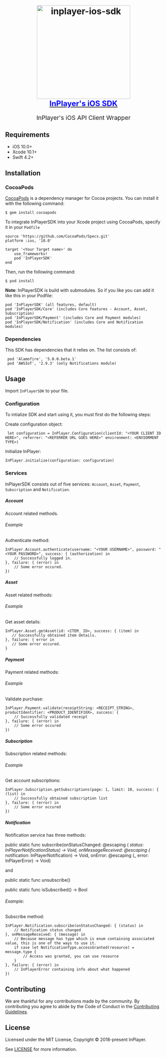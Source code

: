 <h1 align="center">
  <a target="_blank" href="https://inplayer-org.github.io/inplayer-ios-sdk/">
    <img src="https://assets.inplayer.com/images/inplayer-256.png" alt="inplayer-ios-sdk" title="InPlayer iOS SDK" width="300">
    <br />
    <span style="font-size: 1.5rem; color: blue">InPlayer's iOS SDK</span>
  </a>
</h1>
<p align="center" style="font-size: 1.2rem;">InPlayer's iOS API Client Wrapper</p>

## Requirements

 * iOS 10.0+
 * Xcode 10.1+
 * Swift 4.2+

## Installation

### CocoaPods

[CocoaPods](https://cocoapods.org/) is a dependency manager for Cocoa projects. You can install it with the following command:

    $ gem install cocoapods

To integrate InPlayerSDK into your Xcode project using CocoaPods, specify it in your `Podfile`

    source 'https://github.com/CocoaPods/Specs.git'
    platform :ios, '10.0'

    target '<Your Target name>' do
        use_frameworks!
        pod 'InPlayerSDK'
    end

Then, run the following command:

    $ pod install

**Note**: InPlayerSDK is build with submodules. So if you like you can add it like this in your Podfile:

    pod 'InPlayerSDK' (all features, default)
    pod 'InPlayerSDK/Core' (includes Core features - Account, Asset, Subscription)
    pod 'InPlayerSDK/Payment' (includes Core and Payment modules)
    pod 'InPlayerSDK/Notification' (includes Core and Notification modules)

### Dependencies

This SDK has dependencies that it relies on. The list consists of:

     pod 'Alamofire', '5.0.0.beta.1'
     pod 'AWSIoT', '2.9.3' (only Notifications module)

## Usage

 Import `InPlayerSDK` to your file.

### Configuration

To intialize SDK and start using it, you must first do the following steps:

Create configuration object:

     let configuration = InPlayer.Configuration(clientId: "<YOUR CLIENT ID HERE>", referrer: "<REFERRER URL GOES HERE>" environment: <ENVIORMENT TYPE>)

Initialize InPlayer:

    InPlayer.initialize(configuration: configuration)

### Services

InPlayerSDK consists out of five services:
`Account`, `Asset`, `Payment`, `Subscription` and `Notification`.

##### Account
Account related methods.

###### Example
Authenticate method:

    InPlayer.Account.authenticate(username: "<YOUR USERNAME>", password: "<YOUR PASSWORD>", success: { (authorization) in
        // Successfully logged in.
    }, failure: { (error) in
        // Some error occured.
    })

##### Asset
Asset related methods:

###### Example
Get asset details:

    InPlayer.Asset.getAsset(id: <ITEM_ ID>, success: { (item) in
       // Successfully obtained item details.
    }, failure: { error in
       // Some error occured.
    }

##### Payment
Payment related methods:

###### Example
Validate purchase:

    InPlayer.Payment.validate(receiptString: <RECEIPT_STRING>, productIdentifier: <PRODUCT_IDENTIFIER>, success: {
        // Successfully validated receipt
    }, failure: { (error) in
        // Some error occured
    })

##### Subscription
Subscription related methods:

###### Example
Get account subscriptions: 

    InPlayer.Subscription.getSubscriptions(page: 1, limit: 10, success: { (list) in
        // Successfully obtained subscription list
    }, failure: { (error) in
        // Some error occured
    })

##### Notification

Notification service has three methods:

   public static func subscribe(onStatusChanged: @escaping ( _status: InPlayerNotificationStatus) -> Void,          onMessageReceived: @escaping (_ notification: InPlayerNotification) -> Void, onError: @escaping (_ error: InPlayerError) -> Void)

   and

   public static func unsubscribe()

   public static func isSubscribed() -> Bool

###### Example:
Subscribe method:

    InPlayer.Notification.subscribe(onStatusChanged: { (status) in
        // Notification status changed
    }, onMessageReceived: { (message) in
        // Because message has type which is enum containing associated value, this is one of the ways to use it.
        if case let NotificationType.accessGranted(resource) = message.type {
            // Access was granted, you can use resource
        }
    }, failure: { (error) in
        // InPlayerError containing info about what happened
    })


## Contributing

We are thankful for any contributions made by the community. By contributing you agree to abide by
the Code of Conduct in the [Contributing Guidelines](https://github.com/inplayer-org/inplayer-ui/blob/master/.github/CONTRIBUTING.md).

## License

Licensed under the MIT License, Copyright © 2018-present InPlayer.

See [LICENSE](https://github.com/inplayer-org/inplayer-ios-sdk/blob/master/LICENSE) for more information.
